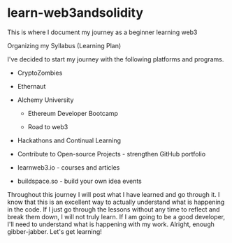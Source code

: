 # learn-web3andsolidity
This is where I document my journey as a beginner learning web3

Organizing my Syllabus (Learning Plan)

I've decided to start my journey with the following platforms and programs.

- CryptoZombies

- Ethernaut

- Alchemy University

  - Ethereum Developer Bootcamp

  - Road to web3

- Hackathons and Continual Learning

- Contribute to Open-source Projects - strengthen GitHub portfolio

- learnweb3.io - courses and articles

- buildspace.so - build your own idea events

Throughout this journey I will post what I have learned and go through it. I know that this is an excellent way to actually understand what is happening in the code. If I just go through the lessons without any time to reflect and break them down, I will not truly learn. If I am going to be a good developer, I'll need to understand what is happening with my work. Alright, enough gibber-jabber. Let's get learning!
